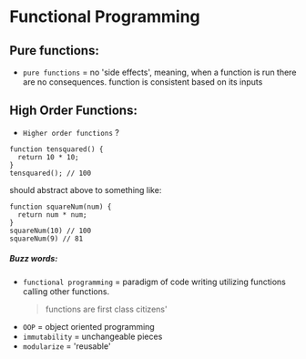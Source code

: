 # Functional Programming


## Pure functions:
* `pure functions` = no 'side effects', meaning, when a function is run there are no consequences. function is consistent based on its inputs


## High Order Functions:
* `Higher order functions` ? 
```
function tensquared() {
  return 10 * 10;
}
tensquared(); // 100
```

should abstract above to something like:

```
function squareNum(num) {
  return num * num;
}
squareNum(10) // 100
squareNum(9) // 81
```


##### Buzz words:
* `functional programming` = paradigm of code writing utilizing functions calling other functions.
  > functions are first class citizens'
* `OOP` = object oriented programming
* `immutability` = unchangeable pieces
* `modularize` = 'reusable'
